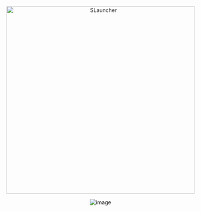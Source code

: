 <div align='center'>
<img src="https://github.com/user-attachments/assets/2a5d15c4-9a68-457a-ba99-ebeeea912ee3" alt="SLauncher" width="500" height="500">
  
![image](https://github.com/user-attachments/assets/7c65e978-db6d-4a1f-9c39-8001b1d17c7e)
</div>


